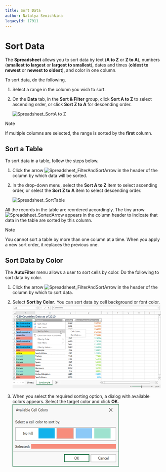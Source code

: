 ```yaml
---
title: Sort Data
author: Natalya Senichkina
legacyId: 17911
---
```

# Sort Data

The **Spreadsheet** allows you to sort data by text (**A to Z** or **Z to A**), numbers (**smallest to largest** or **largest to smallest**), dates and times (**oldest to newest** or **newest to oldest**), and color in one column.

To sort data, do the following.

1. Select a range in the column you wish to sort.

2. On the **Data** tab, in the **Sort &amp; Filter** group, click **Sort A to Z** to select ascending order, or click **Sort Z to A** for descending order.

	![Spreadsheet_SortA to Z](../../../images/img25488.png)

> [!NOTE]
> If multiple columns are selected, the range is sorted by the **first** column.

## Sort a Table

To sort data in a table, follow the steps below.

1. Click the arrow ![Spreadsheet_FilterAndSortArrow](../../../images/img25500.png) in the header of the column by which data will be sorted.
2. In the drop-down menu, select the **Sort A to Z** item to select ascending order, or select the **Sort Z to A** item to select descending order.

	![Spreadsheet_SortTable](../../../images/img25505.png)

All the records in the table are reordered accordingly. The tiny arrow ![Spreadsheet_SortedArrow](../../../images/img25503.png) appears in the column header to indicate that data in the table are sorted by this column.

> [!NOTE]
> You cannot sort a table by more than one column at a time. When you apply a new sort order, it replaces the previous one.

## Sort Data by Color

The **AutoFilter** menu allows a user to sort cells by color. Do the following to sort data by color.

1. Click the arrow ![Spreadsheet_FilterAndSortArrow](../../../images/img25500.png) in the header of the column by which to sort data.

2. Select **Sort by Color**. You can sort data by cell background or font color.
	![spreadsheet winforms sort by color](../../../images/spreadsheetcontrol_sort-filter-menu.png)

3. When you select the required sorting option, a dialog with available colors appears. Select the target color and click **OK**.
	![spreadsheet winforms sort by color dialog](../../../images/spreadsheetcontrol_sort-color-dialog.png)
